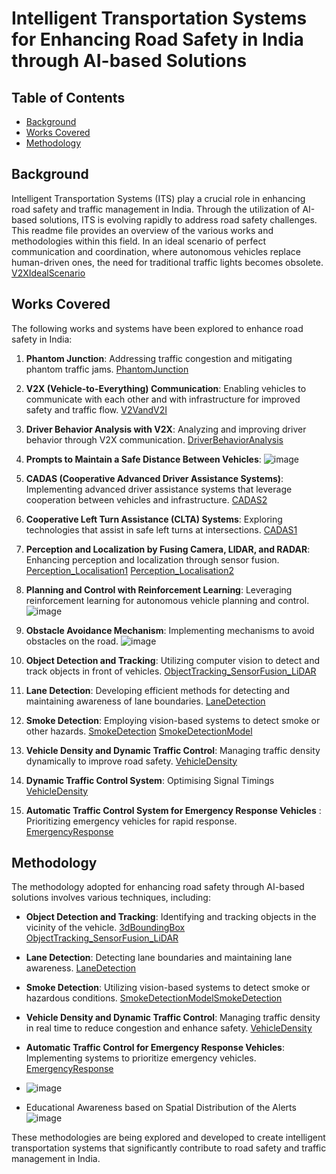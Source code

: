 # Intelligent Transportation Systems for Enhancing Road Safety in India through AI-based Solutions

## Table of Contents
- [Background](#background)
- [Works Covered](#works-covered)
- [Methodology](#methodology)

## Background
Intelligent Transportation Systems (ITS) play a crucial role in enhancing road safety and traffic management in India. Through the utilization of AI-based solutions, ITS is evolving rapidly to address road safety challenges. This readme file provides an overview of the various works and methodologies within this field. In an ideal scenario of perfect communication and coordination, where autonomous vehicles replace human-driven ones, the need for traditional traffic lights becomes obsolete. [V2XIdealScenario](DOCUMENTATION/V2XIdealScenario.mp4)

## Works Covered
The following works and systems have been explored to enhance road safety in India:

1. **Phantom Junction**: Addressing traffic congestion and mitigating phantom traffic jams. [PhantomJunction](DOCUMENTATION/PhantomJunction.mp4)

2. **V2X (Vehicle-to-Everything) Communication**: Enabling vehicles to communicate with each other and with infrastructure for improved safety and traffic flow. [V2VandV2I](DOCUMENTATION/V2VandV2I.mp4)
3. **Driver Behavior Analysis with V2X**: Analyzing and improving driver behavior through V2X communication. [DriverBehaviorAnalysis](DOCUMENTATION/DriverBehavior.mp4)
4. **Prompts to Maintain a Safe Distance Between Vehicles**: ![image](https://github.com/bruhathisp/intelunnatiphase2/assets/91585301/e30a97af-591e-4d4b-850a-47f9d309cc3e)

5. **CADAS (Cooperative Advanced Driver Assistance Systems)**: Implementing advanced driver assistance systems that leverage cooperation between vehicles and infrastructure. [CADAS2](DOCUMENTATION/CADAS2.mp4)
6. **Cooperative Left Turn Assistance (CLTA) Systems**: Exploring technologies that assist in safe left turns at intersections. [CADAS1](DOCUMENTATION/CADAS1.mp4)
7. **Perception and Localization by Fusing Camera, LIDAR, and RADAR**: Enhancing perception and localization through sensor fusion. [Perception_Localisation1](DOCUMENTATION/Perception_Localisation1.mp4)
[Perception_Localisation2](DOCUMENTATION/Perception_Localisation2.mp4)
8. **Planning and Control with Reinforcement Learning**: Leveraging reinforcement learning for autonomous vehicle planning and control. ![image](https://github.com/bruhathisp/intelunnatiphase2/assets/91585301/edd0147a-e9a4-45b3-aba7-35867574bd90)


9. **Obstacle Avoidance Mechanism**: Implementing mechanisms to avoid obstacles on the road. ![image](https://github.com/bruhathisp/intelunnatiphase2/assets/91585301/a0a2c192-2359-4ffe-a80b-28c2c6254eba)

11. **Object Detection and Tracking**: Utilizing computer vision to detect and track objects in front of vehicles. [ObjectTracking_SensorFusion_LiDAR](DOCUMENTATION/ObjectTracking_SensorFusion_LiDAR.png)
12. **Lane Detection**: Developing efficient methods for detecting and maintaining awareness of lane boundaries. [LaneDetection](DOCUMENTATION/LaneDetection.png)
13. **Smoke Detection**: Employing vision-based systems to detect smoke or other hazards. [SmokeDetection](DOCUMENTATION/SmokeDetection.png) [SmokeDetectionModel](DOCUMENTATION/SmokeDetectionModel.png)
14. **Vehicle Density and Dynamic Traffic Control**: Managing traffic density dynamically to improve road safety. [VehicleDensity](DOCUMENTATION/VehicleDensity.mp4)
15. **Dynamic Traffic Control System**: Optimising Signal Timings [VehicleDensity](DOCUMENTATION/VehicleDensity.mp4)
16. **Automatic Traffic Control System for Emergency Response Vehicles** : Prioritizing emergency vehicles for rapid response. [EmergencyResponse](DOCUMENTATION/EmergencyResponse.mp4)

## Methodology
The methodology adopted for enhancing road safety through AI-based solutions involves various techniques, including:

- **Object Detection and Tracking**: Identifying and tracking objects in the vicinity of the vehicle. [3dBoundingBox](DOCUMENTATION/3dBoundingBox.mp4) [ObjectTracking_SensorFusion_LiDAR](DOCUMENTATION/ObjectTracking_SensorFusion_LiDAR.png)
- **Lane Detection**: Detecting lane boundaries and maintaining lane awareness. [LaneDetection](DOCUMENTATION/LaneDetection.png)
- **Smoke Detection**: Utilizing vision-based systems to detect smoke or hazardous conditions. [SmokeDetectionModel](DOCUMENTATION/SmokeDetectionModel.png)[SmokeDetection](DOCUMENTATION/SmokeDetection.png)

- **Vehicle Density and Dynamic Traffic Control**: Managing traffic density in real time to reduce congestion and enhance safety. [VehicleDensity](DOCUMENTATION/VehicleDensity.mp4)
- **Automatic Traffic Control for Emergency Response Vehicles**: Implementing systems to prioritize emergency vehicles. [EmergencyResponse](DOCUMENTATION/EmergencyResponse.mp4)
- ![image](https://github.com/bruhathisp/intelunnatiphase2/assets/91585301/c2c95804-184b-4604-8968-dc9549331901)
- Educational Awareness based on Spatial Distribution of the Alerts ![image](https://github.com/bruhathisp/intelunnatiphase2/assets/91585301/a259ac82-36f9-4f61-acab-95bbebf409bd)



These methodologies are being explored and developed to create intelligent transportation systems that significantly contribute to road safety and traffic management in India.
